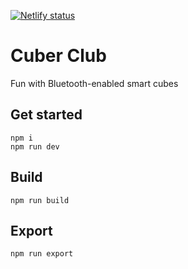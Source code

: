 [![Netlify status](https://api.netlify.com/api/v1/badges/e2b015f9-babf-4692-9d0c-37ed0db9eabc/deploy-status)](https://app.netlify.com/sites/cuberclub/deploys)

# Cuber Club

Fun with Bluetooth-enabled smart cubes

## Get started

```shell
npm i
npm run dev
```

## Build

```shell
npm run build
```

## Export

```shell
npm run export
```
